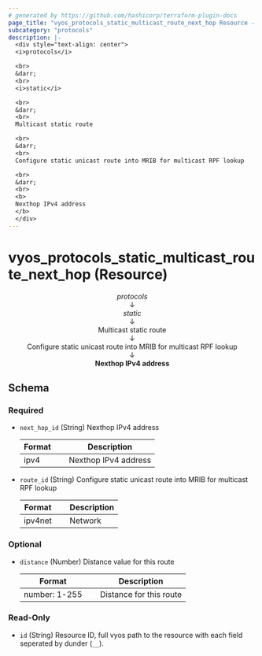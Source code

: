 ```yaml
---
# generated by https://github.com/hashicorp/terraform-plugin-docs
page_title: "vyos_protocols_static_multicast_route_next_hop Resource - vyos"
subcategory: "protocols"
description: |-
  <div style="text-align: center">
  <i>protocols</i>

  <br>
  &darr;
  <br>
  <i>static</i>

  <br>
  &darr;
  <br>
  Multicast static route

  <br>
  &darr;
  <br>
  Configure static unicast route into MRIB for multicast RPF lookup

  <br>
  &darr;
  <br>
  <b>
  Nexthop IPv4 address
  </b>
  </div>
---
```


# vyos_protocols_static_multicast_route_next_hop (Resource)

<div style="text-align: center">
<i>protocols</i>

<br>
&darr;
<br>
<i>static</i>

<br>
&darr;
<br>
Multicast static route

<br>
&darr;
<br>
Configure static unicast route into MRIB for multicast RPF lookup

<br>
&darr;
<br>
<b>
Nexthop IPv4 address
</b>
</div>



<!-- schema generated by tfplugindocs -->
## Schema

### Required

- `next_hop_id` (String) Nexthop IPv4 address

    |  Format &emsp; | Description  |
    |----------|---------------|
    |  ipv4  &emsp; |  Nexthop IPv4 address  |
- `route_id` (String) Configure static unicast route into MRIB for multicast RPF lookup

    |  Format &emsp; | Description  |
    |----------|---------------|
    |  ipv4net  &emsp; |  Network  |

### Optional

- `distance` (Number) Distance value for this route

    |  Format &emsp; | Description  |
    |----------|---------------|
    |  number: 1-255  &emsp; |  Distance for this route  |

### Read-Only

- `id` (String) Resource ID, full vyos path to the resource with each field seperated by dunder (`__`).
